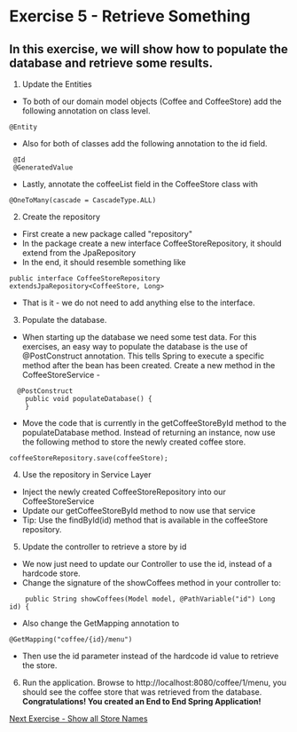 # Exercise 5 - Retrieve Something

## In this exercise, we will show how to populate the database and retrieve some results. 
1. Update the Entities
* To both of our domain model objects (Coffee and CoffeeStore) add the following annotation on class level.
```
@Entity
```
 * Also for both of classes add the following annotation to the id field.
```
 @Id
 @GeneratedValue
```
* Lastly, annotate the coffeeList field in the CoffeeStore class with
```
@OneToMany(cascade = CascadeType.ALL)
```
2. Create the repository
* First create a new package called "repository"
* In the package create a new interface CoffeeStoreRepository, it should extend from the JpaRepository
* In the end, it should resemble something like
```
public interface CoffeeStoreRepository extendsJpaRepository<CoffeeStore, Long>
```
* That is it - we do not need to add anything else to the interface.
3. Populate the database. 
* When starting up the database we need some test data. For this exercises, an easy way to populate the database is the use of @PostConstruct annotation. This tells Spring to execute a specific method after the bean has been created.
Create a new method in the CoffeeStoreService - 
```
  @PostConstruct
    public void populateDatabase() {
    }
```
* Move the code that is currently in the getCoffeeStoreById method to the populateDatabase method. Instead of returning an instance, now use the following method to store the newly created coffee store.
```
coffeeStoreRepository.save(coffeeStore);
```

4. Use the repository in Service Layer
* Inject the newly created CoffeeStoreRepository into our CoffeeStoreService
* Update our getCoffeeStoreById method to now use that service
* Tip: Use the findById(id) method that is available in the coffeeStore repository. 
5. Update the controller to retrieve a store by id
* We now just need to update our Controller to use the id, instead of a hardcode store.
* Change the signature of the showCoffees method in your controller to: 
```
    public String showCoffees(Model model, @PathVariable("id") Long id) {
```
* Also change the GetMapping annotation to 
```
@GetMapping("coffee/{id}/menu")
```
* Then use the id parameter instead of the hardcode id value to retrieve the store.

6. Run the application. Browse to http://localhost:8080/coffee/1/menu, you should see the coffee store that was retrieved from the database. 
**Congratulations! You created an End to End Spring Application!** 

[Next Exercise - Show all Store Names](../documents/exercise6.md)